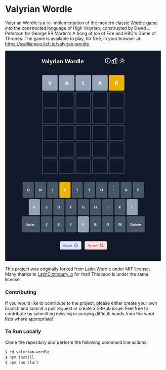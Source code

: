 # Valyrian Wordle

Valyrian Wordle is a re-implementation of the modern classic [Wordle game](https://www.powerlanguage.co.uk/wordle/) into the constructed language of High Valyrian, constructed by David J. Peterson for George RR Martin's A Song of Ice of Fire and HBO's Game of Thrones. The game is available to play, for free, in your browser at: https://swilliamsio.itch.io/valyrian-wordle.

<p align="center">
  <img src="screenshots/demo.png">
</p>

This project was originally forked from [Latin-Wordle](https://github.com/theotarr/latin-wordle) under MIT license. Many thanks to [LatinDictionary.io](https://wordle.latindictionary.io/) for that! This repo is under the same license.

### Contributing
If you would like to contribute to the project, please either create your own branch and submit a pull request or create a GitHub issue. Feel free to contribute by submitting missing or purging difficult words from the word lists where appropriate!

### To Run Locally
Clone the repository and perform the following command line actions:

```bash
$ cd valyrian-wordle
$ npm install
$ npm run start
```
